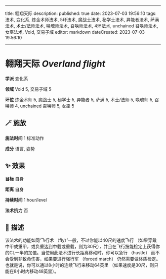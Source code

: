 
---
title: 翱翔天际
description: 
published: true
date: 2023-07-03 19:56:10
tags: 法术, 变化系, 炼金术师法术, 5环法术, 魔战士法术, 秘学士法术, 异能者法术, 萨满法术, 术士/法师法术, 唤魂师法术, 召唤师法术, 4环法术, unchained 召唤师法术, 女巫法术, Void, 交易子域
editor: markdown
dateCreated: 2023-07-03 19:56:10

---

# **翱翔天际** *Overland flight*

**学派** 变化系 

**领域** Void 5, 交易子域 5

**环位** 炼金术师 5, 魔战士 5, 秘学士 5, 异能者 5, 萨满 5, 术士/法师 5, 唤魂师 5, 召唤师 4, unchained 召唤师 5, 女巫 5

## 🪄 施放

**施法时间** 1 标准动作

**成分** 语言, 姿势

## ✨ 效果 

**目标** 自身 

**距离** 自身  

**持续时间** 1 hour/level 

**法术抗力** 否

## 📖 描述

该法术的功能如同‘飞行术 （fly）’一般，不过你能以40尺的速度飞行 （如果穿戴中甲或重甲，或负重达到中载或重载，则为30尺），并且在飞行技能检定上获得你的CL一半的加值。当使用此法术进行长距离移动时，你可以急行 （hustle） 而不会受到非致命伤害，如果要进行强行军 （forced march） 仍然需要做体质检定。也就是说，你可以通过8小时的连续飞行来移动64英里 （如果速度是30尺，则只能在8小时内移动48英里）。
    